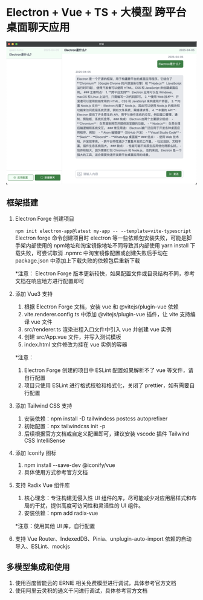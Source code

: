 # Electron + Vue + TS + 大模型 跨平台桌面聊天应用

![](./src/assets/demo.png)

## 框架搭建

1. Electron Forge 创建项目

    `npm init electron-app@latest my-app -- --template=vite-typescript`
    Electron forge 命令创建项目时 electron 等一些依赖包安装失败，可能是脚手架内部使用的 npm地址和淘宝镜像地址不同导致其内部使用 yarn install 下载失败，可尝试取消 .npmrc 中淘宝镜像配置或创建失败后手动在 package.json 中添加上下载失败的依赖包后重新下载

    *注意： Electron Forge 版本更新较快，如果配置文件或目录结构不同，参考文档在响应地方进行配置即可

2. 添加 Vue3 支持

    1. 根据 Electron Forge 文档，安装 vue 和 @vitejs/plugin-vue 依赖
    2. vite.renderer.config.ts 中添加 @vitejs/plugin-vue 插件，让 vite 支持编译 vue 文件
    3. src/renderer.ts 渲染进程入口文件中引入 vue 并创建 vue 实例
    4. 创建 src/App.vue 文件，并写入测试模板
    5. index.html 文件修改为挂在 vue 实例的容器
    
    *注意：
    1. Electron Forge 创建的项目中 ESLint 配置如果解析不了 vue 等文件，请自行配置
    2. 项目只使用 ESLint 进行格式校验和格式化，关闭了 prettier，如有需要自行配置
    
3. 添加 Tailwind CSS 支持
    1. 安装依赖：npm install -D tailwindcss postcss autoprefixer
    2. 初始配置：npx tailwindcss init -p
    3. 后续根据官方文档或自定义配置即可，建议安装 vscode 插件 Tailwind CSS IntelliSense

4. 添加 Iconify 图标
    1. npm install --save-dev @iconify/vue
    2. 具体使用方式参考官方文档

5. 支持 Radix Vue 组件库
    1. 核心理念：专注构建无侵入性 UI 组件的库，尽可能减少对应用层样式和布局的干扰，提供高度可访问性和灵活性的 UI 组件。
    2. 安装依赖：npm add radix-vue
    
    *注意：使用其他 UI 库，自行配置
    
6. 支持 Vue Router、IndexedDB、Pinia、unplugin-auto-import 依赖的自动导入、ESLint、mockjs

## 多模型集成和使用

1. 使用百度智能云的 ERNIE 相关免费模型进行调试，具体参考官方文档
2. 使用阿里云灵积的通义千问进行调试，具体参考官方文档
